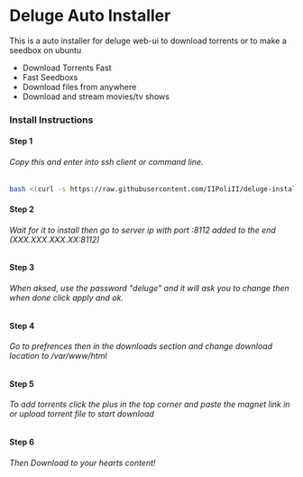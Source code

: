 # Deluge Auto Installer
 
This is a auto installer for deluge web-ui to download torrents or to make a seedbox on ubuntu
 
- Download Torrents Fast
- Fast Seedboxs
- Download files from anywhere
- Download and stream movies/tv shows

### Install Instructions
#### Step 1
###### Copy this and enter into ssh client or command line.

```bash
bash <(curl -s https://raw.githubusercontent.com/IIPoliII/deluge-installer/master/install.sh)
```
#### Step 2
###### Wait for it to install then go to server ip with port :8112 added to the end (XXX.XXX.XXX.XX:8112)
#### Step 3
###### When aksed, use the password "deluge" and it will ask you to change then when done click apply and ok.
#### Step 4
###### Go to prefrences then in the downloads section and change download location to /var/www/html
#### Step 5
###### To add torrents click the plus in the top corner and paste the magnet link in or upload torrent file to start download
#### Step 6
###### Then Download to your hearts content!
